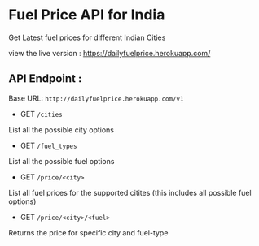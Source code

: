 # Fuel Price API for India
Get Latest fuel prices for different Indian Cities

view the live version : https://dailyfuelprice.herokuapp.com/

## API Endpoint :

Base URL: ```http://dailyfuelprice.herokuapp.com/v1```
* GET ```/cities```

List all the possible city options
* GET ```/fuel_types```

List all the possible fuel options
* GET ```/price/<city>```

List all fuel prices for the supported citites (this includes all possible fuel options)
* GET ```/price/<city>/<fuel>```

Returns the price for specific city and fuel-type

